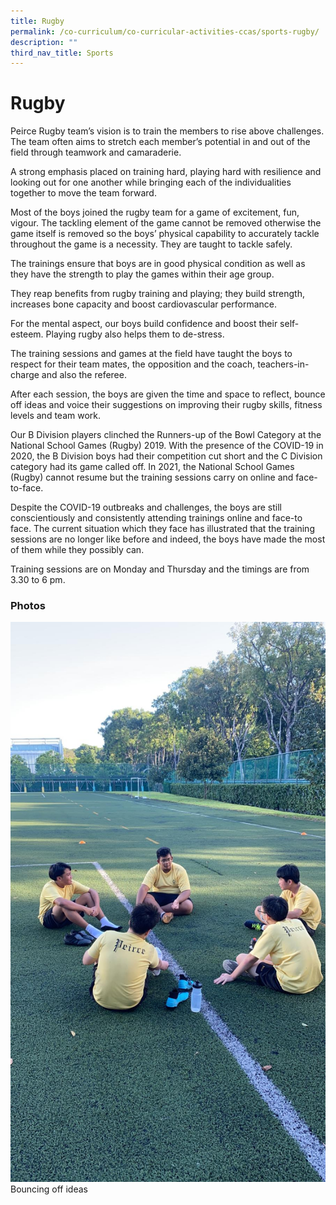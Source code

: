 ```yaml
---
title: Rugby
permalink: /co-curriculum/co-curricular-activities-ccas/sports-rugby/
description: ""
third_nav_title: Sports
---
```

# **Rugby**

Peirce Rugby team’s vision is to train the members to rise above challenges. The team often aims to stretch each member’s potential in and out of the field through teamwork and camaraderie. 

A strong emphasis placed on training hard, playing hard with resilience and looking out for one another while bringing each of the individualities together to move the team forward.

Most of the boys joined the rugby team for a game of excitement, fun, vigour. The tackling element of the game cannot be removed otherwise the game itself is removed so the boys’ physical capability to accurately tackle throughout the game is a necessity. They are taught to tackle safely.

The trainings ensure that boys are in good physical condition as well as they have the strength to play the games within their age group.

They reap benefits from rugby training and playing; they build strength, increases bone capacity and boost cardiovascular performance.

For the mental aspect, our boys build confidence and boost their self-esteem. Playing rugby also helps them to de-stress. 

The training sessions and games at the field have taught the boys to respect for their team mates, the opposition and the coach, teachers-in-charge and also the referee.

After each session, the boys are given the time and space to reflect, bounce off ideas and voice their suggestions on improving their rugby skills, fitness levels and team work.

Our B Division players clinched the Runners-up of the Bowl Category at the National School Games (Rugby) 2019. With the presence of the COVID-19 in 2020, the B Division boys had their competition cut short and the C Division category had its game called off. In 2021, the National School Games (Rugby) cannot resume but the training sessions carry on online and face-to-face.

Despite the COVID-19 outbreaks and challenges, the boys are still conscientiously and consistently attending trainings online and face-to face. The current situation which they face has illustrated that the training sessions are no longer like before and indeed, the boys have made the most of them while they possibly can.

Training sessions are on Monday and Thursday and the timings are from 3.30 to 6 pm.

### Photos

![](/images/Photo-7-1.jpeg)
Bouncing off ideas

